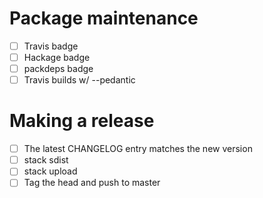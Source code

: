 # Package maintenance

- [ ] Travis badge
- [ ] Hackage badge
- [ ] packdeps badge
- [ ] Travis builds w/ --pedantic

# Making a release

- [ ] The latest CHANGELOG entry matches the new version
- [ ] stack sdist
- [ ] stack upload
- [ ] Tag the head and push to master

